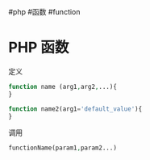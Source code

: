 #php #函数 #function

# PHP 函数

定义
```php
function name (arg1,arg2,...){
}

function name2(arg1='default_value'){
}
```


调用
```php
functionName(param1,param2...)
```

